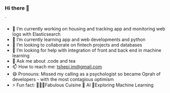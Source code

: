 ### Hi there 👋

<!--
**tshepimoloko/tshepimoloko** is a ✨ _special_ ✨ repository because its `README.md` (this file) appears on your GitHub profile.-->`

- 🔭 I’m currently working on housing and tracking app and monitoring web logs with Elasticsearch
- 🌱 I’m currently learning app and web developments and python 
- 👯 I’m looking to collaborate on fintech projects and databases
- 🤔 I’m looking for help with integration of front and back end in machine learning
- 💬 Ask me about .code and tea 
- 📫 How to reach me: tshepi.jm@gmail.com
- 😄 Pronouns: Missed my calling as a psychologist so became Oprah of developers - with the most contagious optimism
- ⚡ Fun fact: 👩🏽‍🍳Fabulous Cuisine 🥘 AI 🍴Exploring Machine Learning

